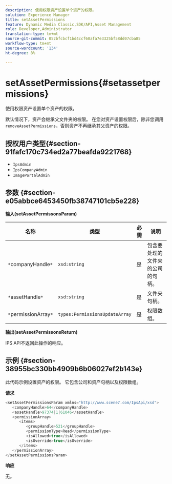 ```yaml
---
description: 使用权限资产设置单个资产的权限。
solution: Experience Manager
title: setAssetPermissions
feature: Dynamic Media Classic,SDK/API,Asset Management
role: Developer,Administrator
translation-type: tm+mt
source-git-commit: 052bfcbcf1bd4ccf60afa7e3325bf58dd07cba85
workflow-type: tm+mt
source-wordcount: '134'
ht-degree: 8%

---
```



# setAssetPermissions{#setassetpermissions}

使用权限资产设置单个资产的权限。

默认情况下，资产会继承父文件夹的权限。 在您对资产设置权限后，除非您调用`removeAssetPermissions`，否则资产不再继承其父资产的权限。

## 授权用户类型{#section-91fafc170c734ed2a77beafda9221768}

* `IpsAdmin`
* `IpsCompanyAdmin`
* `ImagePortalAdmin`

## 参数 {#section-e05abbce6453450fb38747101cb5e228}

**输入(setAssetPermissonsParam)**

| 名称 | 类型 | 必需 | 说明 |
|---|---|---|---|
| `*`companyHandle`*` | `xsd:string` | 是 | 包含要处理的文件夹的公司的句柄。 |
| `*`assetHandle`*` | `xsd:string` | 是 | 文件夹句柄。 |
| `*`permissionArray`*` | `types:PermissionsUpdateArray` | 是 | 权限数组。 |

**输出(setAssetPermissonsReturn)**

IPS API不返回此操作的响应。

## 示例 {#section-38955bc330bb4909b6b06027ef2b143e}

此代码示例设置资产的权限。 它包含公司和资产句柄以及权限数组。

**请求**

```java
<setAssetPermissionsParam xmlns="http://www.scene7.com/IpsApi/xsd">
   <companyHandle>64</companyHandle>
   <assetHandle>97374|1|61046</assetHandle>
   <permissionArray>
      <items>
         <groupHandle>521</groupHandle>
         <permissionType>Read</permissionType>
         <isAllowed>true</isAllowed>
         <isOverride>true</isOverride>
      </items>
   </permissionArray>
</setAssetPermissionsParam>
```

**响应**

无。
